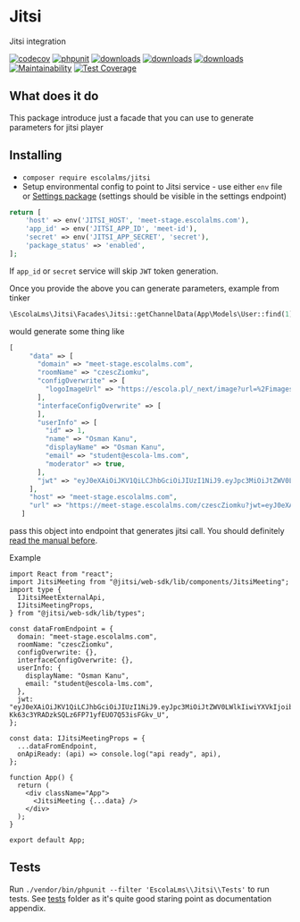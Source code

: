 # Jitsi

Jitsi integration

[![codecov](https://codecov.io/gh/EscolaLMS/Jitsi/branch/main/graph/badge.svg?token=NRAN4R8AGZ)](https://codecov.io/gh/EscolaLMS/Jitsi)
[![phpunit](https://github.com/EscolaLMS/Jitsi/actions/workflows/test.yml/badge.svg)](https://github.com/EscolaLMS/Jitsi/actions/workflows/test.yml)
[![downloads](https://img.shields.io/packagist/dt/escolalms/jitsi)](https://packagist.org/packages/escolalms/jitsi)
[![downloads](https://img.shields.io/packagist/v/escolalms/jitsi)](https://packagist.org/packages/escolalms/jitsi)
[![downloads](https://img.shields.io/packagist/l/escolalms/jitsi)](https://packagist.org/packages/escolalms/jitsi)
[![Maintainability](https://api.codeclimate.com/v1/badges/0fe584397e06ef32618f/maintainability)](https://codeclimate.com/github/EscolaLMS/Jitsi/maintainability)
[![Test Coverage](https://api.codeclimate.com/v1/badges/0fe584397e06ef32618f/test_coverage)](https://codeclimate.com/github/EscolaLMS/Jitsi/test_coverage)


## What does it do
This package introduce just a facade that you can use to generate parameters for jitsi player

## Installing
- `composer require escolalms/jitsi`
- Setup environmental config to point to Jitsi service - use either `env` file or [Settings package](https://github.com/EscolaLMS/Settings) (settings should be visible in the settings endpoint)

```php
return [
    'host' => env('JITSI_HOST', 'meet-stage.escolalms.com'),
    'app_id' => env('JITSI_APP_ID', 'meet-id'),
    'secret' => env('JITSI_APP_SECRET', 'secret'),
    'package_status' => 'enabled',
];
```

If `app_id` or `secret` service will skip `JWT` token generation.

Once you provide the above you can generate parameters, example from tinker

```php
\EscolaLms\Jitsi\Facades\Jitsi::getChannelData(App\Models\User::find(1), "czesc ziomku", true, ['logoImageUrl'=>'https://escola.pl/_next/image?url=%2Fimages%2Flogo-escola.svg&w=3840&q=75'])
```

would generate some thing like

```php
[
     "data" => [
       "domain" => "meet-stage.escolalms.com",
       "roomName" => "czescZiomku",
       "configOverwrite" => [
         "logoImageUrl" => "https://escola.pl/_next/image?url=%2Fimages%2Flogo-escola.svg&w=3840&q=75",
       ],
       "interfaceConfigOverwrite" => [
       ],
       "userInfo" => [
         "id" => 1,
         "name" => "Osman Kanu",
         "displayName" => "Osman Kanu",
         "email" => "student@escola-lms.com",
         "moderator" => true,
       ],
       "jwt" => "eyJ0eXAiOiJKV1QiLCJhbGciOiJIUzI1NiJ9.eyJpc3MiOiJtZWV0LWlkIiwiYXVkIjoibWVldC1pZCIsInN1YiI6Im1lZXQtc3RhZ2UuZXNjb2xhbG1zLmNvbSIsImV4cCI6MTY0MzY1OTM1NCwicm9vbSI6ImN6ZXNjWmlvbWt1IiwidXNlciI6eyJpZCI6MSwibmFtZSI6Ik9zbWFuIEthbnUiLCJkaXNwbGF5TmFtZSI6Ik9zbWFuIEthbnUiLCJlbWFpbCI6InN0dWRlbnRAZXNjb2xhLWxtcy5jb20iLCJtb2RlcmF0b3IiOmZhbHNlfX0.xnFV-Kk63c3YRADzkSQLz6FP71yfEUO7Q53isFGkv_U",
     ],
     "host" => "meet-stage.escolalms.com",
     "url" => "https://meet-stage.escolalms.com/czescZiomku?jwt=eyJ0eXAiOiJKV1QiLCJhbGciOiJIUzI1NiJ9.eyJpc3MiOiJtZWV0LWlkIiwiYXVkIjoibWVldC1pZCIsInN1YiI6Im1lZXQtc3RhZ2UuZXNjb2xhbG1zLmNvbSIsImV4cCI6MTY0MzY1OTM1NCwicm9vbSI6ImN6ZXNjWmlvbWt1IiwidXNlciI6eyJpZCI6MSwibmFtZSI6Ik9zbWFuIEthbnUiLCJkaXNwbGF5TmFtZSI6Ik9zbWFuIEthbnUiLCJlbWFpbCI6InN0dWRlbnRAZXNjb2xhLWxtcy5jb20iLCJtb2RlcmF0b3IiOmZhbHNlfX0.xnFV-Kk63c3YRADzkSQLz6FP71yfEUO7Q53isFGkv_U",
   ]
```

pass this object into endpoint that generates jitsi call. You should definitely [read the manual before](https://jitsi.github.io/handbook/docs/dev-guide/dev-guide-web-sdk).

Example

```tsx
import React from "react";
import JitsiMeeting from "@jitsi/web-sdk/lib/components/JitsiMeeting";
import type {
  IJitsiMeetExternalApi,
  IJitsiMeetingProps,
} from "@jitsi/web-sdk/lib/types";

const dataFromEndpoint = {
  domain: "meet-stage.escolalms.com",
  roomName: "czescZiomku",
  configOverwrite: {},
  interfaceConfigOverwrite: {},
  userInfo: {
    displayName: "Osman Kanu",
    email: "student@escola-lms.com",
  },
  jwt: "eyJ0eXAiOiJKV1QiLCJhbGciOiJIUzI1NiJ9.eyJpc3MiOiJtZWV0LWlkIiwiYXVkIjoibWVldC1pZCIsInN1YiI6Im1lZXQtc3RhZ2UuZXNjb2xhbG1zLmNvbSIsImV4cCI6MTY0MzY1OTM1NCwicm9vbSI6ImN6ZXNjWmlvbWt1IiwidXNlciI6eyJpZCI6MSwibmFtZSI6Ik9zbWFuIEthbnUiLCJkaXNwbGF5TmFtZSI6Ik9zbWFuIEthbnUiLCJlbWFpbCI6InN0dWRlbnRAZXNjb2xhLWxtcy5jb20iLCJtb2RlcmF0b3IiOmZhbHNlfX0.xnFV-Kk63c3YRADzkSQLz6FP71yfEUO7Q53isFGkv_U",
};

const data: IJitsiMeetingProps = {
  ...dataFromEndpoint,
  onApiReady: (api) => console.log("api ready", api),
};

function App() {
  return (
    <div className="App">
      <JitsiMeeting {...data} />
    </div>
  );
}

export default App;
```

## Tests

Run `./vendor/bin/phpunit --filter 'EscolaLms\\Jitsi\\Tests'` to run tests. See [tests](https://github.com/EscolaLMS/Jitsi/tree/main/tests) folder as it's quite good staring point as documentation appendix.

